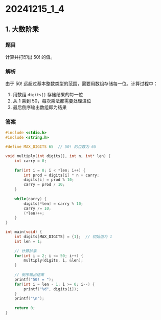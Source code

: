 # 20241215_1_4

## 1. 大数阶乘

### 题目

计算并打印出 50! 的值。

### 解析

由于 50! 远超过基本整数类型的范围，需要用数组存储每一位。计算过程中：

1. 用数组 `digits[]` 存储结果的每一位
2. 从 1 乘到 50，每次乘法都需要处理进位
3. 最后倒序输出数组即为结果

### 答案

```c
#include <stdio.h>
#include <string.h>

#define MAX_DIGITS 65  // 50! 的位数为 65

void multiply(int digits[], int n, int* len) {
    int carry = 0;
    
    for(int i = 0; i < *len; i++) {
        int prod = digits[i] * n + carry;
        digits[i] = prod % 10;
        carry = prod / 10;
    }
    
    while(carry) {
        digits[*len] = carry % 10;
        carry /= 10;
        (*len)++;
    }
}

int main(void) {
    int digits[MAX_DIGITS] = {1};  // 初始值为 1
    int len = 1;
    
    // 计算阶乘
    for(int i = 2; i <= 50; i++) {
        multiply(digits, i, &len);
    }
    
    // 倒序输出结果
    printf("50! = ");
    for(int i = len - 1; i >= 0; i--) {
        printf("%d", digits[i]);
    }
    printf("\n");
    
    return 0;
}
```
